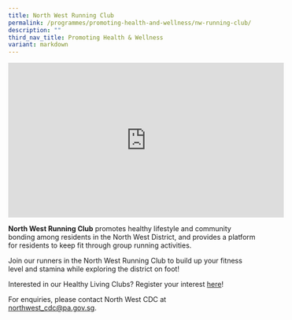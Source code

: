```yaml
---
title: North West Running Club
permalink: /programmes/promoting-health-and-wellness/nw-running-club/
description: ""
third_nav_title: Promoting Health & Wellness
variant: markdown
---
```

<iframe allowfullscreen="" allow="accelerometer; autoplay; clipboard-write; encrypted-media; gyroscope; picture-in-picture; web-share" frameborder="0" title="YouTube video player" src="https://www.youtube.com/embed/T8lV2XylyVM" height="315" width="560"></iframe>

**North West Running Club** promotes healthy lifestyle and community bonding among residents in the North West District, and provides a platform for residents to keep fit through group running activities.

Join our runners in the North West Running Club to build up your fitness level and stamina while exploring the district on foot!

Interested in our Healthy Living Clubs? Register your interest [here](https://go.gov.sg/hlclub-interestform)!

 For enquiries, please contact North West CDC at [northwest\_cdc@pa.gov.sg](mailto:northwest_cdc@pa.gov.sg).